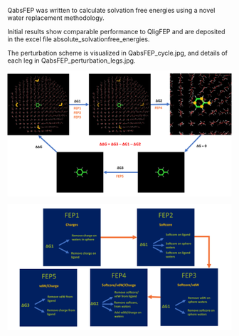 QabsFEP was written to calculate solvation free energies using a novel water replacement methodology.

Initial results show comparable performance to QligFEP and are deposited in the excel file absolute_solvationfree_energies.

The perturbation scheme is visualized in QabsFEP_cycle.jpg, and details of each leg in QabsFEP_perturbation_legs.jpg.

![ QabsFEP_cycle](QabsFEP_cycle.jpg)

![QabsFEP perturbation legs](QabsFEP_perturbation_legs.jpg)
